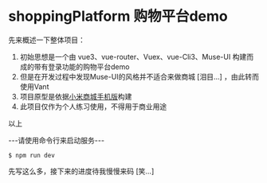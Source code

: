# shoppingPlatform 购物平台demo

先来概述一下整体项目：
1.	初始思想是一个由 vue3、vue-router、Vuex、vue-Cli3、Muse-UI 构建而成的带有登录功能的购物平台demo
2.	但是在开发过程中发现Muse-UI的风格并不适合来做商城 [泪目...] ，由此转而使用Vant
3.	项目原型是依据[小米商城手机版](https://m.mi.com/)构建
4.	此项目仅作为个人练习使用，不得用于商业用途

以上

---请使用命令行来启动服务---

```` 
$ npm run dev
````


先写这么多，接下来的进度待我慢慢来码 [笑...]


